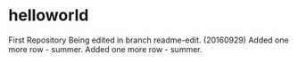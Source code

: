 # helloworld
First Repository
Being edited in branch readme-edit. (20160929)
Added one more row - summer.
Added one more row - summer.
